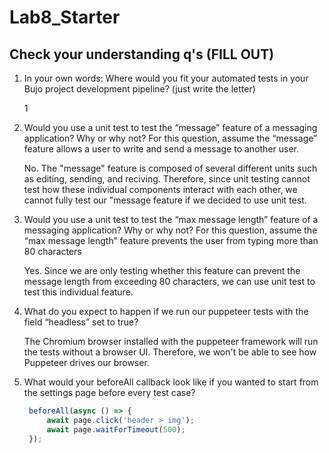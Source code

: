 # Lab8_Starter

## Check your understanding q's (FILL OUT)
1. In your own words: Where would you fit your automated tests in your Bujo project development pipeline? (just write the letter)

    1

2. Would you use a unit test to test the “message” feature of a messaging application? Why or why not? For this question, assume the “message” feature allows a user to write and send a message to another user.

    No. The "message" feature is composed of several different units such as editing, sending, and reciving. Therefore, since unit testing cannot test how these individual components interact with each other, we cannot fully test our "message feature if we decided to use unit test. 
    
3. Would you use a unit test to test the “max message length” feature of a messaging application? Why or why not? For this question, assume the “max message length” feature prevents the user from typing more than 80 characters

    Yes. Since we are only testing whether this feature can prevent the message length from exceeding 80 characters, we can use unit test to test this individual feature. 

4. What do you expect to happen if we run our puppeteer tests with the field “headless” set to true?
   
   The Chromium browser installed with the puppeteer framework will run the tests without a browser UI. Therefore, we won't be able to see how Puppeteer drives our browser. 

5. What would your beforeAll callback look like if you wanted to start from the settings page before every test case?
   
   ``` javascript
    beforeAll(async () => {
        await page.click('header > img');
        await page.waitForTimeout(500);
    });
    ```

